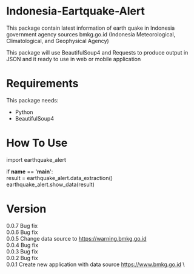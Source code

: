 # Indonesia-Eartquake-Alert

This package contain latest information of earth quake in Indonesia government agency sources
bmkg.go.id (Indonesia Meteorological, Climatological, and Geophysical Agency)

This package will use BeautifulSoup4 and Requests to produce output in JSON and it ready to use in web or mobile application

# Requirements
This package needs:
- Python
- BeautifulSoup4

# How To Use
import earthquake_alert 

if __name__ == '__main__': \
    result = earthquake_alert.data_extraction() \
    earthquake_alert.show_data(result)

# Version
0.0.7 Bug fix \
0.0.6 Bug fix \
0.0.5 Change data source to https://warning.bmkg.go.id \
0.0.4 Bug fix \
0.0.3 Bug fix \
0.0.2 Bug fix \
0.0.1 Create new application with data source https://www.bmkg.go.id \
